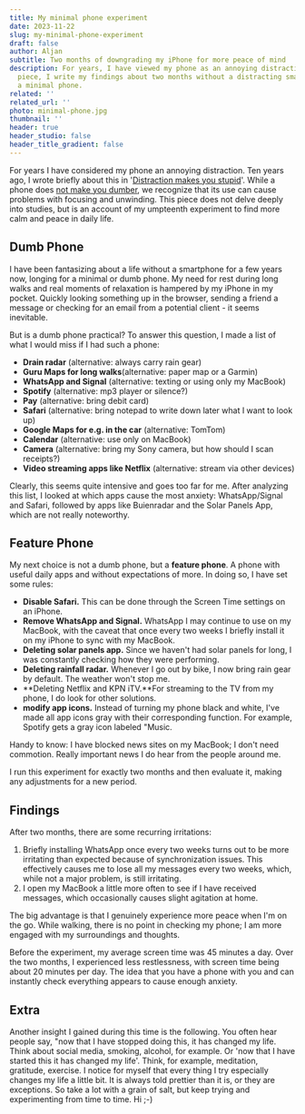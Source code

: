 ```yaml
---
title: My minimal phone experiment
date: 2023-11-22
slug: my-minimal-phone-experiment
draft: false
author: Aljan
subtitle: Two months of downgrading my iPhone for more peace of mind
description: For years, I have viewed my phone as an annoying distraction. In this
  piece, I write my findings about two months without a distracting smartphone, but
  a minimal phone.
related: ''
related_url: ''
photo: minimal-phone.jpg
thumbnail: ''
header: true
header_studio: false
header_title_gradient: false
---
```


For years I have considered my phone an annoying distraction. Ten years ago, I wrote briefly about this in '[Distraction makes you stupid](https://aljanscholtens.nl/blog/afleiding-maakt-dom)'. While a phone does [not make you dumber](https://www.sciencedaily.com/releases/2021/07/210702154317.htm), we recognize that its use can cause problems with focusing and unwinding. This piece does not delve deeply into studies, but is an account of my umpteenth experiment to find more calm and peace in daily life.

## Dumb Phone

I have been fantasizing about a life without a smartphone for a few years now, longing for a minimal or dumb phone. My need for rest during long walks and real moments of relaxation is hampered by my iPhone in my pocket. Quickly looking something up in the browser, sending a friend a message or checking for an email from a potential client - it seems inevitable.

But is a dumb phone practical? To answer this question, I made a list of what I would miss if I had such a phone:

- **Drain radar** (alternative: always carry rain gear)
- **Guru Maps for long walks**(alternative: paper map or a Garmin)
- **WhatsApp and Signal** (alternative: texting or using only my MacBook)
- **Spotify** (alternative: mp3 player or silence?)
- **Pay** (alternative: bring debit card)
- **Safari** (alternative: bring notepad to write down later what I want to look up)
- **Google Maps for e.g. in the car** (alternative: TomTom)
- **Calendar** (alternative: use only on MacBook)
- **Camera** (alternative: bring my Sony camera, but how should I scan receipts?)
- **Video streaming apps like Netflix** (alternative: stream via other devices)

Clearly, this seems quite intensive and goes too far for me. After analyzing this list, I looked at which apps cause the most anxiety: WhatsApp/Signal and Safari, followed by apps like Buienradar and the Solar Panels App, which are not really noteworthy.

## Feature Phone

My next choice is not a dumb phone, but a **feature phone**. A phone with useful daily apps and without expectations of more. In doing so, I have set some rules:

- **Disable Safari.** This can be done through the Screen Time settings on an iPhone.
- **Remove WhatsApp and Signal.** WhatsApp I may continue to use on my MacBook, with the caveat that once every two weeks I briefly install it on my iPhone to sync with my MacBook.
- **Deleting solar panels app.** Since we haven't had solar panels for long, I was constantly checking how they were performing.
- **Deleting rainfall radar.** Whenever I go out by bike, I now bring rain gear by default. The weather won't stop me.
- **Deleting Netflix and KPN iTV.**For streaming to the TV from my phone, I do look for other solutions.
- **modify app icons.** Instead of turning my phone black and white, I've made all app icons gray with their corresponding function. For example, Spotify gets a gray icon labeled "Music.

Handy to know: I have blocked news sites on my MacBook; I don't need commotion. Really important news I do hear from the people around me.

I run this experiment for exactly two months and then evaluate it, making any adjustments for a new period.

## Findings

After two months, there are some recurring irritations:

1. Briefly installing WhatsApp once every two weeks turns out to be more irritating than expected because of synchronization issues. This effectively causes me to lose all my messages every two weeks, which, while not a major problem, is still irritating.
2. I open my MacBook a little more often to see if I have received messages, which occasionally causes slight agitation at home.

The big advantage is that I genuinely experience more peace when I'm on the go. While walking, there is no point in checking my phone; I am more engaged with my surroundings and thoughts.

Before the experiment, my average screen time was 45 minutes a day. Over the two months, I experienced less restlessness, with screen time being about 20 minutes per day. The idea that you have a phone with you and can instantly check everything appears to cause enough anxiety.

## Extra

Another insight I gained during this time is the following. You often hear people say, "now that I have stopped doing this, it has changed my life. Think about social media, smoking, alcohol, for example. Or 'now that I have started this it has changed my life'. Think, for example, meditation, gratitude, exercise. I notice for myself that every thing I try especially changes my life a little bit. It is always told prettier than it is, or they are exceptions. So take a lot with a grain of salt, but keep trying and experimenting from time to time. Hi ;-)